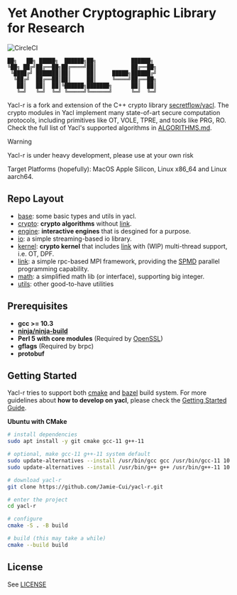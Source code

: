 # Yet Another Cryptographic Library for Research

![CircleCI](https://dl.circleci.com/status-badge/img/gh/Jamie-Cui/yacl-r/tree/main.svg?style=svg)

```
██╗   ██╗ █████╗  ██████╗██╗           ██████╗ 
╚██╗ ██╔╝██╔══██╗██╔════╝██║           ██╔══██╗
 ╚████╔╝ ███████║██║     ██║     █████╗██████╔╝
  ╚██╔╝  ██╔══██║██║     ██║     ╚════╝██╔══██╗
   ██║   ██║  ██║╚██████╗███████╗      ██║  ██║
   ╚═╝   ╚═╝  ╚═╝ ╚═════╝╚══════╝      ╚═╝  ╚═╝
```

Yacl-r is a fork and extension of the C++ crypto library [secretflow/yacl](https://github.com/secretflow/yacl). The crypto modules in Yacl implement many state-of-art secure computation protocols, including primitives like OT, VOLE, TPRE, and tools like PRG, RO. Check the full list of Yacl's supported algorithms in [ALGORITHMS.md](ALGORITHMS.md).

> [!WARNING]
> Yacl-r is under heavy development, please use at your own risk

Target Platforms (hopefully): MacOS Apple Silicon, Linux x86_64 and Linux aarch64.

## Repo Layout

- [base](yacl/base/): some basic types and utils in yacl.
- [crypto](yacl/crypto/): **crypto algorithms** without [link](yacl/link/).
- [engine](yacl/engine/): **interactive engines** that is desgined for a purpose.
- [io](yacl/io/): a simple streaming-based io library.
- [kernel](yacl/kernel/): **crypto kernel** that includes [link](yacl/link/) with (WIP) multi-thread support, i.e. OT, DPF.
- [link](yacl/link/): a simple rpc-based MPI framework, providing the [SPMD](https://en.wikipedia.org/wiki/SPMD) parallel programming capability.
- [math](yacl/math/): a simplified math lib (or interface), supporting big integer.
- [utils](yacl/utils/): other good-to-have utilities

## Prerequisites

- **gcc >= 10.3**
- **[ninja/ninja-build](https://ninja-build.org/)**
- **Perl 5 with core modules** (Required by [OpenSSL](https://github.com/openssl/openssl/blob/master/INSTALL.md#prerequisites))
- **gflags** (Required by brpc)
- **protobuf**

## Getting Started

Yacl-r tries to support both [cmake](https://cmake.org/) and [bazel](https://bazel.build/) build system. For more guidelines about **how to develop on yacl**, please check the [Getting Started Guide](GETTING_STARTED.md).

**Ubuntu with CMake**

``` sh
# install dependencies
sudo apt install -y git cmake gcc-11 g++-11

# optional, make gcc-11 g++-11 system default
sudo update-alternatives --install /usr/bin/gcc gcc /usr/bin/gcc-11 10
sudo update-alternatives --install /usr/bin/g++ g++ /usr/bin/g++-11 10

# download yacl-r
git clone https://github.com/Jamie-Cui/yacl-r.git

# enter the project
cd yacl-r

# configure 
cmake -S . -B build

# build (this may take a while)
cmake --build build
```

## License

See [LICENSE](LICENSE) 
